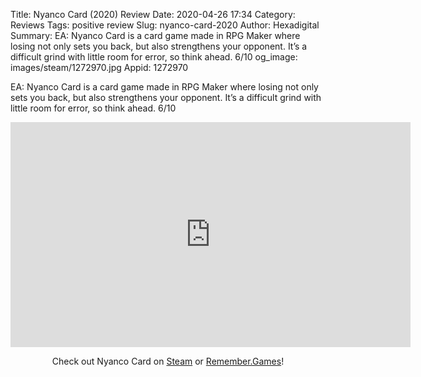 Title: Nyanco Card (2020) Review
Date: 2020-04-26 17:34
Category: Reviews
Tags: positive review
Slug: nyanco-card-2020
Author: Hexadigital
Summary: EA: Nyanco Card is a card game made in RPG Maker where losing not only sets you back, but also strengthens your opponent. It’s a difficult grind with little room for error, so think ahead. 6/10
og_image: images/steam/1272970.jpg
Appid: 1272970

EA: Nyanco Card is a card game made in RPG Maker where losing not only sets you back, but also strengthens your opponent. It’s a difficult grind with little room for error, so think ahead. 6/10

<center><iframe src="https://www.youtube.com/embed/-OGuqtofyl4?feature=oembed" allow="accelerometer; autoplay; encrypted-media; gyroscope; picture-in-picture" width="640" height="360" frameborder="0"></iframe>

Check out Nyanco Card on [Steam](https://store.steampowered.com/app/1272970/?curator_clanid=34633900) or [Remember.Games](https://remember.games/game/702/)!</center>
